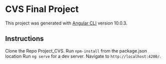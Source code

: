 # CVS Final Project

This project was generated with [Angular CLI](https://github.com/angular/angular-cli) version 10.0.3.

## Instructions

Clone the Repo Project_CVS.
Run `npm-install` from the package.json location
Run `ng serve` for a dev server. Navigate to `http://localhost:4200/`. 

